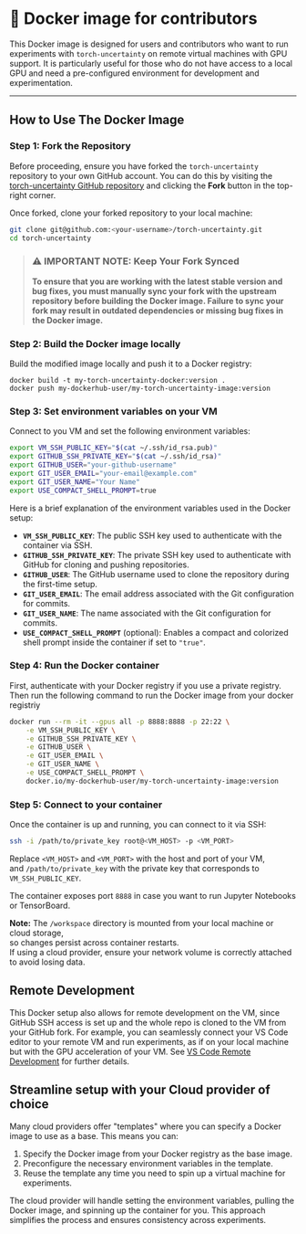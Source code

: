 # 🐋 Docker image for contributors

This Docker image is designed for users and contributors who want to run experiments with `torch-uncertainty` on remote virtual machines with GPU support. It is particularly useful for those who do not have access to a local GPU and need a pre-configured environment for development and experimentation.

---
## How to Use The Docker Image
### Step 1: Fork the Repository

Before proceeding, ensure you have forked the `torch-uncertainty` repository to your own GitHub account. You can do this by visiting the [torch-uncertainty GitHub repository](https://github.com/ENSTA-U2IS-AI/torch-uncertainty) and clicking the **Fork** button in the top-right corner.

Once forked, clone your forked repository to your local machine:
```bash
git clone git@github.com:<your-username>/torch-uncertainty.git
cd torch-uncertainty
```

> ### ⚠️ IMPORTANT NOTE: Keep Your Fork Synced
> 
> **To ensure that you are working with the latest stable version and bug fixes, you must manually sync your fork with the upstream repository before building the Docker image. Failure to sync your fork may result in outdated dependencies or missing bug fixes in the Docker image.**

### Step 2: Build the Docker image locally
Build the modified image locally and push it to a Docker registry:
```
docker build -t my-torch-uncertainty-docker:version .
docker push my-dockerhub-user/my-torch-uncertainty-image:version
```
### Step 3: Set environment variables on your VM
Connect to you VM and set the following environment variables:
```bash
export VM_SSH_PUBLIC_KEY="$(cat ~/.ssh/id_rsa.pub)"
export GITHUB_SSH_PRIVATE_KEY="$(cat ~/.ssh/id_rsa)"
export GITHUB_USER="your-github-username"
export GIT_USER_EMAIL="your-email@example.com"
export GIT_USER_NAME="Your Name"
export USE_COMPACT_SHELL_PROMPT=true
```

Here is a brief explanation of the environment variables used in the Docker setup:
- **`VM_SSH_PUBLIC_KEY`**: The public SSH key used to authenticate with the container via SSH.
- **`GITHUB_SSH_PRIVATE_KEY`**: The private SSH key used to authenticate with GitHub for cloning and pushing repositories.
- **`GITHUB_USER`**: The GitHub username used to clone the repository during the first-time setup.
- **`GIT_USER_EMAIL`**: The email address associated with the Git configuration for commits.
- **`GIT_USER_NAME`**: The name associated with the Git configuration for commits.
- **`USE_COMPACT_SHELL_PROMPT`** (optional): Enables a compact and colorized shell prompt inside the container if set to `"true"`.

### Step 4: Run the Docker container
First, authenticate with your Docker registry if you use a private registry.
Then run the following command to run the Docker image from your docker registriy
```bash
docker run --rm -it --gpus all -p 8888:8888 -p 22:22 \
    -e VM_SSH_PUBLIC_KEY \
    -e GITHUB_SSH_PRIVATE_KEY \
    -e GITHUB_USER \
    -e GIT_USER_EMAIL \
    -e GIT_USER_NAME \
    -e USE_COMPACT_SHELL_PROMPT \
    docker.io/my-dockerhub-user/my-torch-uncertainty-image:version
```

### Step 5: Connect to your container
Once the container is up and running, you can connect to it via SSH:  
```bash
ssh -i /path/to/private_key root@<VM_HOST> -p <VM_PORT>
```
Replace `<VM_HOST>` and `<VM_PORT>` with the host and port of your VM,  
and `/path/to/private_key` with the private key that corresponds to `VM_SSH_PUBLIC_KEY`.

The container exposes port `8888` in case you want to run Jupyter Notebooks or TensorBoard.

**Note:** The `/workspace` directory is mounted from your local machine or cloud storage,  
so changes persist across container restarts.  
If using a cloud provider, ensure your network volume is correctly attached to avoid losing data.

## Remote Development

This Docker setup also allows for remote development on the VM, since GitHub SSH access is set up and the whole repo is cloned to the VM from your GitHub fork.
For example, you can seamlessly connect your VS Code editor to your remote VM and run experiments, as if on your local machine but with the GPU acceleration of your VM. 
See [VS Code Remote Development](https://code.visualstudio.com/docs/remote/remote-overview) for further details.

## Streamline setup with your Cloud provider of choice

Many cloud providers offer "templates" where you can specify a Docker image to use as a base. This means you can:

1. Specify the Docker image from your Docker registry as the base image.
2. Preconfigure the necessary environment variables in the template.
3. Reuse the template any time you need to spin up a virtual machine for experiments.

The cloud provider will handle setting the environment variables, pulling the Docker image, and spinning up the container for you. This approach simplifies the process and ensures consistency across experiments.
